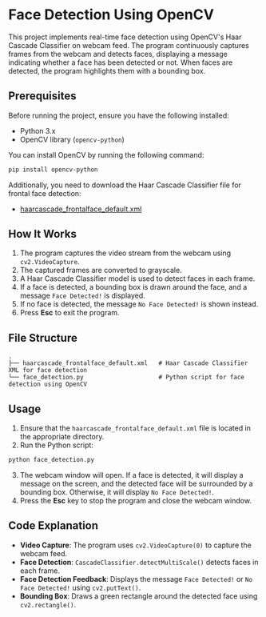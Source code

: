 
# Face Detection Using OpenCV

This project implements real-time face detection using OpenCV's Haar Cascade Classifier on webcam feed. The program continuously captures frames from the webcam and detects faces, displaying a message indicating whether a face has been detected or not. When faces are detected, the program highlights them with a bounding box.

## Prerequisites

Before running the project, ensure you have the following installed:

- Python 3.x
- OpenCV library (`opencv-python`)

You can install OpenCV by running the following command:

```bash
pip install opencv-python
```

Additionally, you need to download the Haar Cascade Classifier file for frontal face detection:

- [haarcascade_frontalface_default.xml](https://github.com/opencv/opencv/tree/master/data/haarcascades)

## How It Works

1. The program captures the video stream from the webcam using `cv2.VideoCapture`.
2. The captured frames are converted to grayscale.
3. A Haar Cascade Classifier model is used to detect faces in each frame.
4. If a face is detected, a bounding box is drawn around the face, and a message `Face Detected!` is displayed.
5. If no face is detected, the message `No Face Detected!` is shown instead.
6. Press **Esc** to exit the program.

## File Structure

```
.
├── haarcascade_frontalface_default.xml   # Haar Cascade Classifier XML for face detection
└── face_detection.py                     # Python script for face detection using OpenCV
```

## Usage

1. Ensure that the `haarcascade_frontalface_default.xml` file is located in the appropriate directory.
2. Run the Python script:

```bash
python face_detection.py
```

3. The webcam window will open. If a face is detected, it will display a message on the screen, and the detected face will be surrounded by a bounding box. Otherwise, it will display `No Face Detected!`.
4. Press the **Esc** key to stop the program and close the webcam window.

## Code Explanation

- **Video Capture**: The program uses `cv2.VideoCapture(0)` to capture the webcam feed.
- **Face Detection**: `CascadeClassifier.detectMultiScale()` detects faces in each frame.
- **Face Detection Feedback**: Displays the message `Face Detected!` or `No Face Detected!` using `cv2.putText()`.
- **Bounding Box**: Draws a green rectangle around the detected face using `cv2.rectangle()`.

